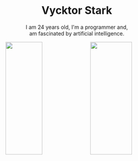 <p align="center">
 <h1 align="center">Vycktor Stark</h1>
 <p align="center">I am 24 years old, I'm a programmer and,</br> am fascinated by artificial intelligence.</p>
</p>

<center>
  <img width="44%" height="300px" align="left" src="https://github-readme-stats.vercel.app/api?username=VycktorStark&show_icons=true&hide_border=false" /> 
  <img width="47%" height="300px" align="left" src="https://github-readme-stats.vercel.app/api/top-langs/?username=VycktorStark&hide=html,css&layout=compact" />
</center>

